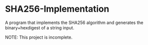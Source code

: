 # SHA256-Implementation
A program that implements the SHA256 algorithm and generates the binary+hexdigest of a string input.

NOTE: This project is incomplete.
